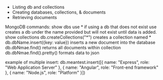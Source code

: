 - Listing db and collections
- Creating databases, collections, & documents
- Retrieving documents

MongoDB commands:
show dbs
use *
    if using a db that does not exist use creates a db under the name provided but will not exist until data is added.
show collections
db.createCollections("*")
    creates a collection named *
db.dbName.insert({key: value})
    inserts a new document into the database
db.dbNmae.find()
    returns all documents within collection
db.dbNmae.find().pretty()
    formats data to json

example of multiple insert:
db.meantest.insert([{
    name: "Express",
    role: "Web Application Server"
}, {
    name: "Angular",
    role: "Front-end framework"
}, {
    name: "Node.js",
    role: "Platform"
}])